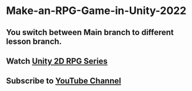 # Make-an-RPG-Game-in-Unity-2022

## You switch between Main branch to different lesson branch.

## Watch [Unity 2D RPG Series](https://www.youtube.com/playlist?list=PLIWGHKiGCTxSEXgpAfdBXXJWC0YGA4R0v "View Entire Series")

## Subscribe to [YouTube Channel](https://www.youtube.com/channel/UCYVf_0t2qsjyHILRsLatlHg "Channel")
